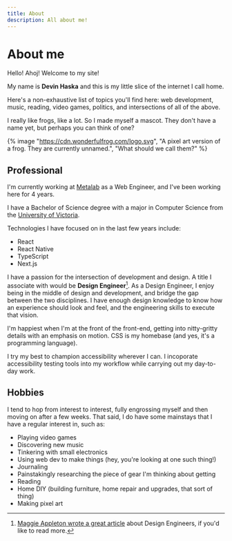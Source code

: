 ```yaml
---
title: About
description: All about me!
---
```


# About me

Hello! Ahoj! Welcome to my site!

My name is **Devin Haska** and this is my little slice of the internet I call home.

Here's a non-exhaustive list of topics you'll find here: web development, music, reading, video games, politics, and intersections of all of the above.

I really like frogs, like a lot. So I made myself a mascot. They don't have a name yet, but perhaps you can think of one?

{% image "https://cdn.wonderfulfrog.com/logo.svg", "A pixel art version of a frog. They are currently unnamed.", "What should we call them?" %}

## Professional

I'm currently working at [Metalab][metalab] as a Web Engineer, and I've been working here for 4 years.

I have a Bachelor of Science degree with a major in Computer Science from the [University of Victoria][uvic].

Technologies I have focused on in the last few years include:

- React
- React Native
- TypeScript
- Next.js

I have a passion for the intersection of development and design. A title I associate with would be **Design Engineer**[^1]. As a Design Engineer, I enjoy being in the middle of design and development, and bridge the gap between the two disciplines. I have enough design knowledge to know how an experience should look and feel, and the engineering skills to execute that vision.

I'm happiest when I'm at the front of the front-end, getting into nitty-gritty details with an emphasis on motion. CSS is my homebase (and yes, it's a programming language).

I try my best to champion accessibility wherever I can. I incoporate accessibility testing tools into my workflow while carrying out my day-to-day work.

## Hobbies

I tend to hop from interest to interest, fully engrossing myself and then moving on after a few weeks. That said, I do have some mainstays that I have a regular interest in, such as:

- Playing video games
- Discovering new music
- Tinkering with small electronics
- Using web dev to make things (hey, you're looking at one such thing!)
- Journaling
- Painstakingly researching the piece of gear I'm thinking about getting
- Reading
- Home DIY (building furniture, home repair and upgrades, that sort of thing)
- Making pixel art

[metalab]: https://metalab.com
[uvic]: https://uvic.ca

[^1]: [Maggie Appleton wrote a great article][design-eng] about Design Engineers, if you'd like to read more.

[design-eng]: https://maggieappleton.com/design-engineers
